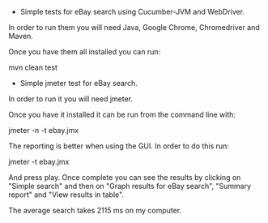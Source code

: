 * Simple tests for eBay search using Cucumber-JVM and WebDriver.

In order to run them you will need Java, Google Chrome, Chromedriver and Maven.

Once you have them all installed you can run:

mvn clean test

* Simple jmeter test for eBay search.

In order to run it you will need jmeter.

Once you have it installed it can be run from the command line with:

jmeter -n -t ebay.jmx

The reporting is better when using the GUI. In order to do this run:

jmeter -t ebay.jmx

And press play. Once complete you can see the results by clicking on "Simple search" and then on "Graph results for eBay search", "Summary report" and "View results in table".

The average search takes 2115 ms on my computer.
